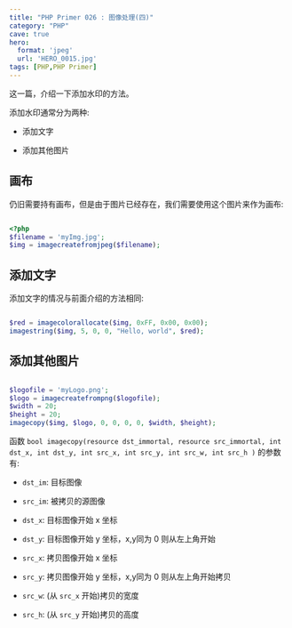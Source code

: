 ```yaml
---
title: "PHP Primer 026 : 图像处理(四)"
category: "PHP"
cave: true
hero:
  format: 'jpeg'
  url: 'HERO_0015.jpg'
tags: [PHP,PHP Primer]
---
```

这一篇，介绍一下添加水印的方法。

添加水印通常分为两种:

* 添加文字

* 添加其他图片

## 画布

仍旧需要持有画布，但是由于图片已经存在，我们需要使用这个图片来作为画布:

```php

<?php
$filename = 'myImg.jpg';
$img = imagecreatefromjpeg($filename);

```


## 添加文字

添加文字的情况与前面介绍的方法相同:

```php

$red = imagecolorallocate($img, 0xFF, 0x00, 0x00);
imagestring($img, 5, 0, 0, "Hello, world", $red);

```


## 添加其他图片

```php

$logofile = 'myLogo.png';
$logo = imagecreatefrompng($logofile);
$width = 20;
$height = 20;
imagecopy($img, $logo, 0, 0, 0, 0, $width, $height);

```


函数 `bool imagecopy(resource dst_immortal, resource src_immortal, int dst_x, int dst_y, int src_x, int src_y, int src_w, int src_h )` 的参数有:

* `dst_im`: 目标图像

* `src_im`: 被拷贝的源图像

* `dst_x`: 目标图像开始 x 坐标

* `dst_y`: 目标图像开始 y 坐标，x,y同为 0 则从左上角开始

* `src_x`: 拷贝图像开始 x 坐标

* `src_y`: 拷贝图像开始 y 坐标，x,y同为 0 则从左上角开始拷贝

* `src_w`: (从 `src_x` 开始)拷贝的宽度

* `src_h`: (从 `src_y` 开始)拷贝的高度







